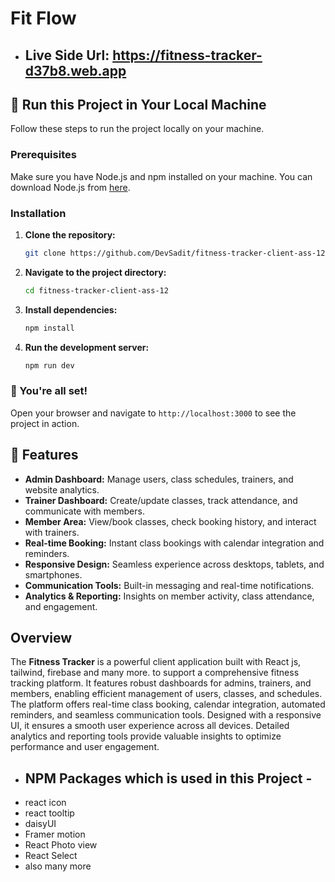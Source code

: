 
# Fit Flow
- ## Live Side Url: https://fitness-tracker-d37b8.web.app

## 🚀 Run this Project in Your Local Machine

Follow these steps to run the project locally on your machine.

### Prerequisites

Make sure you have Node.js and npm installed on your machine. You can download Node.js from [here](https://nodejs.org/).

### Installation

1. **Clone the repository:**

    ```bash
    git clone https://github.com/DevSadit/fitness-tracker-client-ass-12.git
    ```

2. **Navigate to the project directory:**

    ```bash
    cd fitness-tracker-client-ass-12
    ```

3. **Install dependencies:**

    ```bash
    npm install
    ```

4. **Run the development server:**

    ```bash
    npm run dev
    ```

### 🎉 You're all set!

Open your browser and navigate to `http://localhost:3000` to see the project in action.

## 🌟 Features

- **Admin Dashboard:** Manage users, class schedules, trainers, and website analytics.
- **Trainer Dashboard:** Create/update classes, track attendance, and communicate with members.
- **Member Area:** View/book classes, check booking history, and interact with trainers.
- **Real-time Booking:** Instant class bookings with calendar integration and reminders.
- **Responsive Design:** Seamless experience across desktops, tablets, and smartphones.
- **Communication Tools:** Built-in messaging and real-time notifications.
- **Analytics & Reporting:** Insights on member activity, class attendance, and engagement.


## Overview

The **Fitness Tracker** is a powerful client application built with React js, tailwind, firebase and many more.   to support a comprehensive fitness tracking platform. It features robust dashboards for admins, trainers, and members, enabling efficient management of users, classes, and schedules. The platform offers real-time class booking, calendar integration, automated reminders, and seamless communication tools. Designed with a responsive UI, it ensures a smooth user experience across all devices. Detailed analytics and reporting tools provide valuable insights to optimize performance and user engagement.


-  ## NPM Packages which is used in this Project -
- react icon
- react tooltip
- daisyUI
- Framer motion
- React Photo view
- React Select
- also many more
